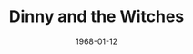 ---
title: Dinny and the Witches
date: 1968-01-12
closing_date: 1968-01-27
layout: productions
featured_image: 
image_caption:
image_credit:
playbill:
category:
Theatre: Theatre Jacksonville
Venue: Little Theatre
cast:
  Dawn: Jane Boyd
  Chloe: Linda Richter
  Bubbles: Harriet Miltenberg
  Ben: Andy Liliskis
  Jake: Ham Waddell
  Stonehenge: Robert Smith
  Tom: John L. Walker
  Dick: William Scott Thornton
  Harry: Joe Cole
  Dinny: James Aust
  Amy: Robin Yancey
  Luella: Tina Wilson
  Ulga: Carol Lucas
  Zenobia: Katherine Smith
crew:
  Director: Robert Knowels
  Scenic Design: Phil Fitzpatrick
  Stage Manager: Al Gimbel
  Assistant Stage Manager: Jan Davis
  Lighting: 
    - Bill Bacon
    - Ron Griffis
  Sound: 
    - Maria Alarcon
    - Marge Rocca
  Costumes: 
    - Gwen Nearhoof
    - Jean Fullerton
  Properties: 
    - Gladys Dale
    - John Adams
    - Sherell Minor
  Make-up: 
    - Terry McIntire
    - Robert Smith
  Set Construction: 
    - Bill Bacon
    - Nancy Fitzpatrick
    - Marge Rocca
    - Chuck Wilson
    - Jim Leonard
external_links:
---